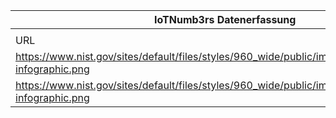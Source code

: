 |IoTNumb3rs Datenerfassung|||||||||||
| ---- | ---- | ---- | ---- | ---- | ---- | ---- | ---- | ---- | ---- | ---- |
||||||||||||
|URL|home_url|filename|device_class|device_count|market_class|market_volume|prognosis_year|publication_year|authorship_class|Dropbox folder|
|https://www.nist.gov/sites/default/files/styles/960_wide/public/images/2017/06/06/iot-infographic.png|https://www.nist.gov/image/predicted-iot-market-growth-infographic|file2_iot-infographic.png|||value|20800000000|2020|2015|scientist|JinlinHolic/20181126-0000|
|https://www.nist.gov/sites/default/files/styles/960_wide/public/images/2017/06/06/iot-infographic.png|https://www.nist.gov/image/predicted-iot-market-growth-infographic|file2_iot-infographic.png|||invest.|1.5E+12|2020|2015|scientist|JinlinHolic/20181126-0000|
